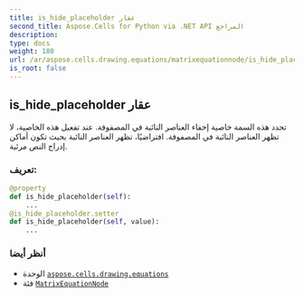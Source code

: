 ```yaml
---
title: is_hide_placeholder عقار
second_title: Aspose.Cells for Python via .NET API المراجع
description:
type: docs
weight: 180
url: /ar/aspose.cells.drawing.equations/matrixequationnode/is_hide_placeholder/
is_root: false
---
```

##  is_hide_placeholder عقار

تحدد هذه السمة خاصية إخفاء العناصر النائبة في المصفوفة. عند تفعيل هذه الخاصية، لا تظهر العناصر النائبة في المصفوفة. افتراضيًا، تظهر العناصر النائبة بحيث تكون أماكن إدراج النص مرئية.
###  تعريف:
```python
@property
def is_hide_placeholder(self):
    ...
@is_hide_placeholder.setter
def is_hide_placeholder(self, value):
    ...
```

###  أنظر أيضا
* الوحدة [`aspose.cells.drawing.equations`](../../)
* فئة [`MatrixEquationNode`](/cells/python-net/ar/aspose.cells.drawing.equations/matrixequationnode)
